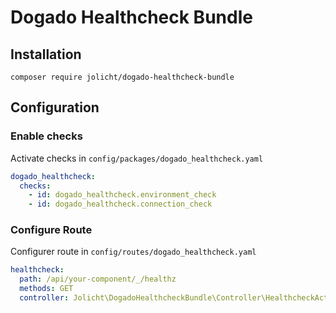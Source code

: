 # Dogado Healthcheck Bundle

## Installation

```console
composer require jolicht/dogado-healthcheck-bundle
```

## Configuration


### Enable checks

Activate checks in `config/packages/dogado_healthcheck.yaml`

```yaml
dogado_healthcheck:
  checks:
    - id: dogado_healthcheck.environment_check
    - id: dogado_healthcheck.connection_check
```

### Configure Route

Configurer route in `config/routes/dogado_healthcheck.yaml`

```yaml
healthcheck:
  path: /api/your-component/_/healthz
  methods: GET
  controller: Jolicht\DogadoHealthcheckBundle\Controller\HealthcheckAction
```
